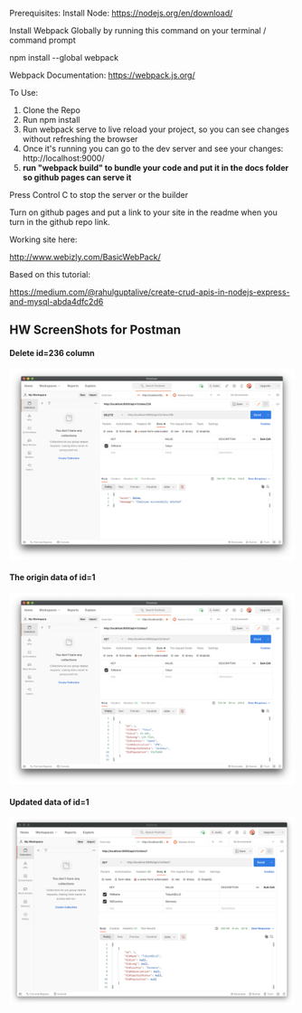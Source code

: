 Prerequisites:
Install Node:
https://nodejs.org/en/download/


Install Webpack Globally by running this command on your terminal / command prompt

npm install --global webpack

Webpack Documentation: https://webpack.js.org/

To Use:

1.  Clone the Repo
2.  Run npm install
3.  Run webpack serve to live reload your project, so you can see changes without refreshing the browser
4.  Once it's running you can go to the dev server and see your changes: http://localhost:9000/
5.  **run "webpack build" to bundle your code and put it in the docs folder so github pages can serve it**

Press Control C to stop the server or the builder

Turn on github pages and put a link to your site in the readme when you turn in the github repo link.

Working site here:

http://www.webizly.com/BasicWebPack/

Based on this tutorial:

https://medium.com/@rahulguptalive/create-crud-apis-in-nodejs-express-and-mysql-abda4dfc2d6

## HW ScreenShots for Postman 
#### Delete id=236 column
![alt text](https://github.com/yt249/is219_crud_api/blob/master/src/img/deleted%20236.png)

#### The origin data of id=1
![alt text](https://github.com/yt249/is219_crud_api/blob/master/src/img/origin%201.png)

#### Updated data of id=1
![alt text](https://github.com/yt249/is219_crud_api/blob/master/src/img/put.png)